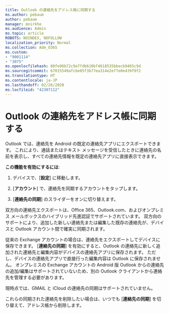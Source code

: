 ```yaml
---
title: Outlook の連絡先をアドレス帳に同期する
ms.author: pebaum
author: pebaum
manager: mnirkhe
ms.audience: Admin
ms.topic: article
ROBOTS: NOINDEX, NOFOLLOW
localization_priority: Normal
ms.collection: Adm_O365
ms.custom:
- "9001114"
- "3075"
ms.openlocfilehash: 80fe96b72c9e7fdb610bf4618535bbecb9465c9d
ms.sourcegitcommit: 67015549afcbe05f3b77ea314e2ef7e0e439f9f2
ms.translationtype: HT
ms.contentlocale: ja-JP
ms.lasthandoff: 02/26/2020
ms.locfileid: "42307112"
---
```

# <a name="sync-my-outlook-contacts-to-my-address-book"></a>Outlook の連絡先をアドレス帳に同期する

Outlook では、連絡先を Android の既定の連絡先アプリにエクスポートできます。 これにより、通話またはテキスト メッセージを受信したときに連絡先の名前を表示し、すべての連絡先情報を既定の連絡先アプリに直接表示できます。
 
**この機能を有効にするには**:
 
1. デバイスで、[**設定**] に移動します。

2. [**アカウント**] で、連絡先を同期するアカウントをタップします。

3. [**連絡先の同期**] のスライダーをオンに切り替えます。
 
双方向の連絡先エクスポートは、Office 365、Outlook.com、およびオンプレミス メールボックスのハイブリッド先進認証でサポートされています。 双方向のサポートにより、追加した新しい連絡先または編集した既存の連絡先が、デバイスと Outlook アカウント間で確実に同期されます。
 
従来の Exchange アカウントの場合は、連絡先をエクスポートしてデバイスに保存できます。 [**連絡先の同期**] を有効にすると、Outlook の連絡先に新しく追加された連絡先と編集内容がデバイスの連絡先アプリに保存されます。 ただし、デバイスの連絡先アプリで直接行った編集内容は Outlook に保存されません。 オンプレミスの Exchange アカウントの Android 版 Outlook からの連絡先の追加/編集はサポートされていないため、別の Outlook クライアントから連絡先を管理する必要があります。
 
現時点では、GMAIL と iCloud の連絡先の同期はサポートされていません。
 
これらの同期された連絡先を削除したい場合は、いつでも [**連絡先の同期**] を切り替えて、アドレス帳から削除します。
